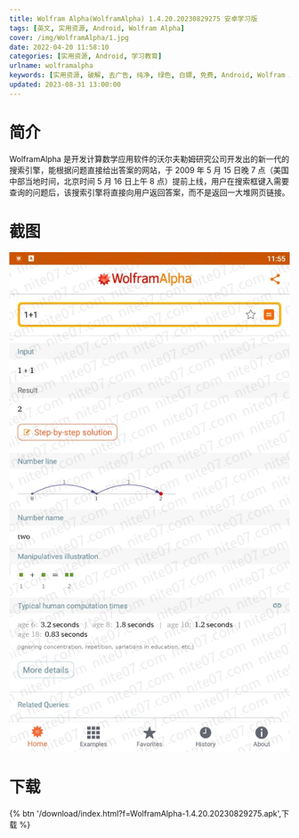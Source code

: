 ```yaml
---
title: Wolfram Alpha(WolframAlpha) 1.4.20.20230829275 安卓学习版
tags: [英文, 实用资源, Android, Wolfram Alpha]
cover: /img/WolframAlpha/1.jpg
date: 2022-04-20 11:58:10
categories: [实用资源, Android, 学习教育]
urlname: wolframalpha
keywords: [实用资源, 破解, 去广告, 纯净, 绿色, 白嫖, 免费, Android, Wolfram Alpha]
updated: 2023-08-31 13:00:00
---
```


# 简介

WolframAlpha 是开发计算数学应用软件的沃尔夫勒姆研究公司开发出的新一代的搜索引擎，能根据问题直接给出答案的网站，于 2009 年 5 月 15 日晚 7 点（美国中部当地时间，北京时间 5 月 16 日上午 8 点）提前上线，用户在搜索框键入需要查询的问题后，该搜索引擎将直接向用户返回答案，而不是返回一大堆网页链接。

# 截图

![](/img/WolframAlpha/2.jpg)

# 下载

{% btn '/download/index.html?f=WolframAlpha-1.4.20.20230829275.apk',下载 %}
